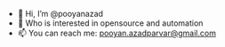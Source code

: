 - 👋 Hi, I’m @pooyanazad
- 👀 Who is interested in opensource and automation 
- 📫 You can reach me: pooyan.azadparvar@gmail.com
